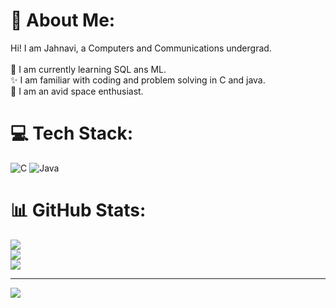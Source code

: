 # 💫 About Me:
Hi! I am Jahnavi, a Computers and Communications undergrad.<br><br>🧐 I am currently learning SQL ans ML.<br>✨ I am familiar with coding and problem solving in C and java.<br>🚀 I am an avid space enthusiast.


# 💻 Tech Stack:
![C](https://img.shields.io/badge/c-%2300599C.svg?style=for-the-badge&logo=c&logoColor=white) ![Java](https://img.shields.io/badge/java-%23ED8B00.svg?style=for-the-badge&logo=openjdk&logoColor=white)
# 📊 GitHub Stats:
![](https://github-readme-stats.vercel.app/api?username=cygnus06&theme=radical&hide_border=false&include_all_commits=false&count_private=false)<br/>
![](https://github-readme-streak-stats.herokuapp.com/?user=cygnus06&theme=radical&hide_border=false)<br/>
![](https://github-readme-stats.vercel.app/api/top-langs/?username=cygnus06&theme=radical&hide_border=false&include_all_commits=false&count_private=false&layout=compact)

---
[![](https://visitcount.itsvg.in/api?id=cygnus06&icon=0&color=0)](https://visitcount.itsvg.in)

<!-- Proudly created with GPRM ( https://gprm.itsvg.in ) -->
